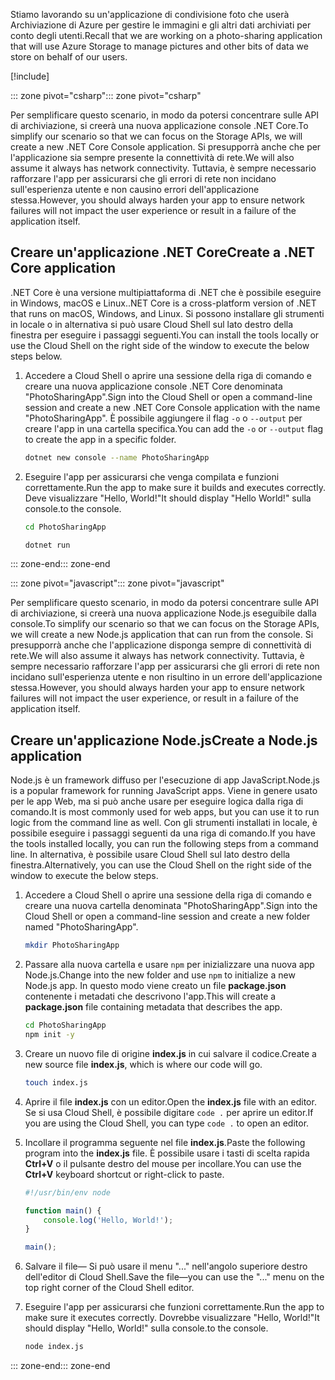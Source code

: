 <span data-ttu-id="81a51-101">Stiamo lavorando su un'applicazione di condivisione foto che userà Archiviazione di Azure per gestire le immagini e gli altri dati archiviati per conto degli utenti.</span><span class="sxs-lookup"><span data-stu-id="81a51-101">Recall that we are working on a photo-sharing application that will use Azure Storage to manage pictures and other bits of data we store on behalf of our users.</span></span>

[!include[](../../../includes/azure-sandbox-activate.md)]

<span data-ttu-id="81a51-102">::: zone pivot="csharp"</span><span class="sxs-lookup"><span data-stu-id="81a51-102">::: zone pivot="csharp"</span></span>

<span data-ttu-id="81a51-103">Per semplificare questo scenario, in modo da potersi concentrare sulle API di archiviazione, si creerà una nuova applicazione console .NET Core.</span><span class="sxs-lookup"><span data-stu-id="81a51-103">To simplify our scenario so that we can focus on the Storage APIs, we will create a new .NET Core Console application.</span></span> <span data-ttu-id="81a51-104">Si presupporrà anche che per l'applicazione sia sempre presente la connettività di rete.</span><span class="sxs-lookup"><span data-stu-id="81a51-104">We will also assume it always has network connectivity.</span></span> <span data-ttu-id="81a51-105">Tuttavia, è sempre necessario rafforzare l'app per assicurarsi che gli errori di rete non incidano sull'esperienza utente e non causino errori dell'applicazione stessa.</span><span class="sxs-lookup"><span data-stu-id="81a51-105">However, you should always harden your app to ensure network failures will not impact the user experience or result in a failure of the application itself.</span></span>

## <a name="create-a-net-core-application"></a><span data-ttu-id="81a51-106">Creare un'applicazione .NET Core</span><span class="sxs-lookup"><span data-stu-id="81a51-106">Create a .NET Core application</span></span>

<span data-ttu-id="81a51-107">.NET Core è una versione multipiattaforma di .NET che è possibile eseguire in Windows, macOS e Linux.</span><span class="sxs-lookup"><span data-stu-id="81a51-107">.NET Core is a cross-platform version of .NET that runs on macOS, Windows, and Linux.</span></span> <span data-ttu-id="81a51-108">Si possono installare gli strumenti in locale o in alternativa si può usare Cloud Shell sul lato destro della finestra per eseguire i passaggi seguenti.</span><span class="sxs-lookup"><span data-stu-id="81a51-108">You can install the tools locally or use the Cloud Shell on the right side of the window to execute the below steps below.</span></span>

1. <span data-ttu-id="81a51-109">Accedere a Cloud Shell o aprire una sessione della riga di comando e creare una nuova applicazione console .NET Core denominata "PhotoSharingApp".</span><span class="sxs-lookup"><span data-stu-id="81a51-109">Sign into the Cloud Shell or open a command-line session and create a new .NET Core Console application with the name "PhotoSharingApp".</span></span> <span data-ttu-id="81a51-110">È possibile aggiungere il flag `-o` o `--output` per creare l'app in una cartella specifica.</span><span class="sxs-lookup"><span data-stu-id="81a51-110">You can add the `-o` or `--output` flag to create the app in a specific folder.</span></span>

    ```bash
    dotnet new console --name PhotoSharingApp
    ```

1. <span data-ttu-id="81a51-111">Eseguire l'app per assicurarsi che venga compilata e funzioni correttamente.</span><span class="sxs-lookup"><span data-stu-id="81a51-111">Run the app to make sure it builds and executes correctly.</span></span> <span data-ttu-id="81a51-112">Deve visualizzare "Hello, World!"</span><span class="sxs-lookup"><span data-stu-id="81a51-112">It should display "Hello World!"</span></span> <span data-ttu-id="81a51-113">sulla console.</span><span class="sxs-lookup"><span data-stu-id="81a51-113">to the console.</span></span>

    ```bash
    cd PhotoSharingApp
    
    dotnet run
    ```
<span data-ttu-id="81a51-114">::: zone-end</span><span class="sxs-lookup"><span data-stu-id="81a51-114">::: zone-end</span></span>

<span data-ttu-id="81a51-115">::: zone pivot="javascript"</span><span class="sxs-lookup"><span data-stu-id="81a51-115">::: zone pivot="javascript"</span></span>

<span data-ttu-id="81a51-116">Per semplificare questo scenario, in modo da potersi concentrare sulle API di archiviazione, si creerà una nuova applicazione Node.js eseguibile dalla console.</span><span class="sxs-lookup"><span data-stu-id="81a51-116">To simplify our scenario so that we can focus on the Storage APIs, we will create a new Node.js application that can run from the console.</span></span> <span data-ttu-id="81a51-117">Si presupporrà anche che l'applicazione disponga sempre di connettività di rete.</span><span class="sxs-lookup"><span data-stu-id="81a51-117">We will also assume it always has network connectivity.</span></span> <span data-ttu-id="81a51-118">Tuttavia, è sempre necessario rafforzare l'app per assicurarsi che gli errori di rete non incidano sull'esperienza utente e non risultino in un errore dell'applicazione stessa.</span><span class="sxs-lookup"><span data-stu-id="81a51-118">However, you should always harden your app to ensure network failures will not impact the user experience, or result in a failure of the application itself.</span></span>

## <a name="create-a-nodejs-application"></a><span data-ttu-id="81a51-119">Creare un'applicazione Node.js</span><span class="sxs-lookup"><span data-stu-id="81a51-119">Create a Node.js application</span></span>

<span data-ttu-id="81a51-120">Node.js è un framework diffuso per l'esecuzione di app JavaScript.</span><span class="sxs-lookup"><span data-stu-id="81a51-120">Node.js is a popular framework for running JavaScript apps.</span></span> <span data-ttu-id="81a51-121">Viene in genere usato per le app Web, ma si può anche usare per eseguire logica dalla riga di comando.</span><span class="sxs-lookup"><span data-stu-id="81a51-121">It is most commonly used for web apps, but you can use it to run logic from the command line as well.</span></span> <span data-ttu-id="81a51-122">Con gli strumenti installati in locale, è possibile eseguire i passaggi seguenti da una riga di comando.</span><span class="sxs-lookup"><span data-stu-id="81a51-122">If you have the tools installed locally, you can run the following steps from a command line.</span></span> <span data-ttu-id="81a51-123">In alternativa, è possibile usare Cloud Shell sul lato destro della finestra.</span><span class="sxs-lookup"><span data-stu-id="81a51-123">Alternatively, you can use the Cloud Shell on the right side of the window to execute the below steps.</span></span>

1. <span data-ttu-id="81a51-124">Accedere a Cloud Shell o aprire una sessione della riga di comando e creare una nuova cartella denominata "PhotoSharingApp".</span><span class="sxs-lookup"><span data-stu-id="81a51-124">Sign into the Cloud Shell or open a command-line session and create a new folder named "PhotoSharingApp".</span></span>

    ```bash
    mkdir PhotoSharingApp
    ```

1. <span data-ttu-id="81a51-125">Passare alla nuova cartella e usare `npm` per inizializzare una nuova app Node.js.</span><span class="sxs-lookup"><span data-stu-id="81a51-125">Change into the new folder and use `npm` to initialize a new Node.js app.</span></span> <span data-ttu-id="81a51-126">In questo modo viene creato un file **package.json** contenente i metadati che descrivono l'app.</span><span class="sxs-lookup"><span data-stu-id="81a51-126">This will create a **package.json** file containing metadata that describes the app.</span></span>

    ```bash
    cd PhotoSharingApp
    npm init -y
    ```

1. <span data-ttu-id="81a51-127">Creare un nuovo file di origine **index.js** in cui salvare il codice.</span><span class="sxs-lookup"><span data-stu-id="81a51-127">Create a new source file **index.js**, which is where our code will go.</span></span>

    ```bash
    touch index.js
    ```

1. <span data-ttu-id="81a51-128">Aprire il file **index.js** con un editor.</span><span class="sxs-lookup"><span data-stu-id="81a51-128">Open the **index.js** file with an editor.</span></span> <span data-ttu-id="81a51-129">Se si usa Cloud Shell, è possibile digitare `code .` per aprire un editor.</span><span class="sxs-lookup"><span data-stu-id="81a51-129">If you are using the Cloud Shell, you can type `code .` to open an editor.</span></span>

1. <span data-ttu-id="81a51-130">Incollare il programma seguente nel file **index.js**.</span><span class="sxs-lookup"><span data-stu-id="81a51-130">Paste the following program into the **index.js** file.</span></span> <span data-ttu-id="81a51-131">È possibile usare i tasti di scelta rapida **Ctrl+V** o il pulsante destro del mouse per incollare.</span><span class="sxs-lookup"><span data-stu-id="81a51-131">You can use the **Ctrl+V** keyboard shortcut or right-click to paste.</span></span>

    ```javascript
    #!/usr/bin/env node
    
    function main() {
        console.log('Hello, World!');
    }
    
    main();
    ```
1. <span data-ttu-id="81a51-132">Salvare il file&mdash; Si può usare il menu "..." nell'angolo superiore destro dell'editor di Cloud Shell.</span><span class="sxs-lookup"><span data-stu-id="81a51-132">Save the file&mdash;you can use the "..." menu on the top right corner of the Cloud Shell editor.</span></span>

1. <span data-ttu-id="81a51-133">Eseguire l'app per assicurarsi che funzioni correttamente.</span><span class="sxs-lookup"><span data-stu-id="81a51-133">Run the app to make sure it executes correctly.</span></span> <span data-ttu-id="81a51-134">Dovrebbe visualizzare "Hello, World!"</span><span class="sxs-lookup"><span data-stu-id="81a51-134">It should display "Hello, World!"</span></span> <span data-ttu-id="81a51-135">sulla console.</span><span class="sxs-lookup"><span data-stu-id="81a51-135">to the console.</span></span>

    ```bash
    node index.js
    ```

<span data-ttu-id="81a51-136">::: zone-end</span><span class="sxs-lookup"><span data-stu-id="81a51-136">::: zone-end</span></span>